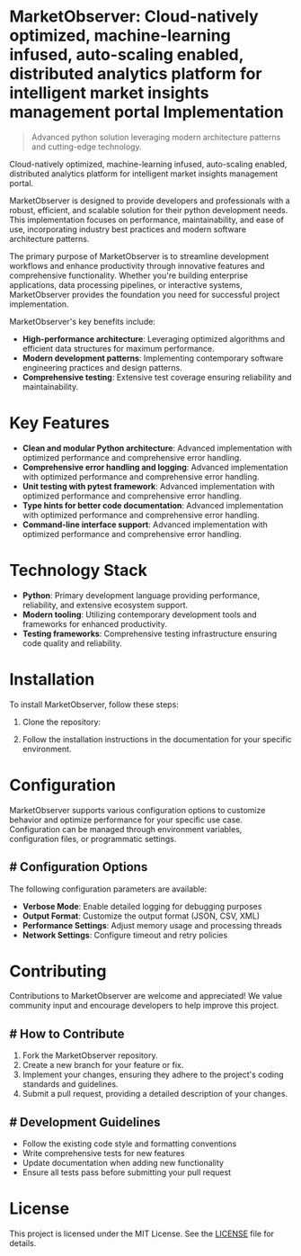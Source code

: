 <!-- fallback_MarketObserver_20251021145858_20130 -->

# MarketObserver: Cloud-natively optimized, machine-learning infused, auto-scaling enabled, distributed analytics platform for intelligent market insights management portal Implementation
> Advanced python solution leveraging modern architecture patterns and cutting-edge technology.

Cloud-natively optimized, machine-learning infused, auto-scaling enabled, distributed analytics platform for intelligent market insights management portal.

MarketObserver is designed to provide developers and professionals with a robust, efficient, and scalable solution for their python development needs. This implementation focuses on performance, maintainability, and ease of use, incorporating industry best practices and modern software architecture patterns.

The primary purpose of MarketObserver is to streamline development workflows and enhance productivity through innovative features and comprehensive functionality. Whether you're building enterprise applications, data processing pipelines, or interactive systems, MarketObserver provides the foundation you need for successful project implementation.

MarketObserver's key benefits include:

* **High-performance architecture**: Leveraging optimized algorithms and efficient data structures for maximum performance.
* **Modern development patterns**: Implementing contemporary software engineering practices and design patterns.
* **Comprehensive testing**: Extensive test coverage ensuring reliability and maintainability.

# Key Features

* **Clean and modular Python architecture**: Advanced implementation with optimized performance and comprehensive error handling.
* **Comprehensive error handling and logging**: Advanced implementation with optimized performance and comprehensive error handling.
* **Unit testing with pytest framework**: Advanced implementation with optimized performance and comprehensive error handling.
* **Type hints for better code documentation**: Advanced implementation with optimized performance and comprehensive error handling.
* **Command-line interface support**: Advanced implementation with optimized performance and comprehensive error handling.

# Technology Stack

* **Python**: Primary development language providing performance, reliability, and extensive ecosystem support.
* **Modern tooling**: Utilizing contemporary development tools and frameworks for enhanced productivity.
* **Testing frameworks**: Comprehensive testing infrastructure ensuring code quality and reliability.

# Installation

To install MarketObserver, follow these steps:

1. Clone the repository:


2. Follow the installation instructions in the documentation for your specific environment.

# Configuration

MarketObserver supports various configuration options to customize behavior and optimize performance for your specific use case. Configuration can be managed through environment variables, configuration files, or programmatic settings.

## # Configuration Options

The following configuration parameters are available:

* **Verbose Mode**: Enable detailed logging for debugging purposes
* **Output Format**: Customize the output format (JSON, CSV, XML)
* **Performance Settings**: Adjust memory usage and processing threads
* **Network Settings**: Configure timeout and retry policies

# Contributing

Contributions to MarketObserver are welcome and appreciated! We value community input and encourage developers to help improve this project.

## # How to Contribute

1. Fork the MarketObserver repository.
2. Create a new branch for your feature or fix.
3. Implement your changes, ensuring they adhere to the project's coding standards and guidelines.
4. Submit a pull request, providing a detailed description of your changes.

## # Development Guidelines

* Follow the existing code style and formatting conventions
* Write comprehensive tests for new features
* Update documentation when adding new functionality
* Ensure all tests pass before submitting your pull request

# License

This project is licensed under the MIT License. See the [LICENSE](https://github.com/Hantan1080/MarketObserver/blob/main/LICENSE) file for details.
